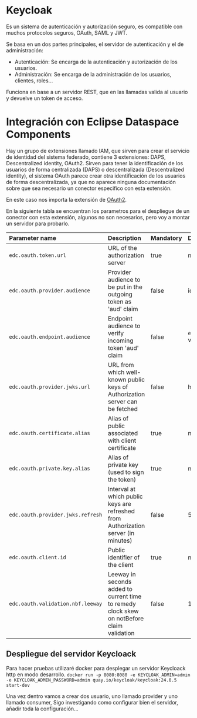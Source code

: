 # Keycloak

Es un sistema de autenticación y autorización seguro, es compatible con muchos protocolos seguros, OAuth, SAML y JWT.

Se basa en un dos partes principales, el servidor de autenticación y el de administración:
 - Autenticación: Se encarga de la autenticación y autorización de los usuarios.
 - Administración: Se encarga de la administración de los usuarios, clientes, roles...

Funciona en base a un servidor REST, que en las llamadas valida al usuario y devuelve un token de acceso.

# Integración con Eclipse Dataspace Components

Hay un grupo de extensiones llamado IAM, que sirven para crear el servicio de identidad del sistema federado, contiene 3 extensiones: DAPS, Descentralized identity, OAuth2. Sirven para tener la identificación de los usuarios de forma centralizada (DAPS) o descentralizada (Descentralized identity), el sistema OAuth parece crear otra identificación de los usuarios de forma descentralizada, ya que no aparece ninguna documentación sobre que sea necesario un conector especifico con esta extensión.

En este caso nos importa la extensión de [OAuth2](https://github.com/eclipse-edc/Connector/tree/564d6270bb32ea751e206461be8f2c1c01dfce24/extensions/common/iam/oauth2/oauth2-core).

En la siguiente tabla se encuentran los parametros para el despliegue de un conector con esta extensión, algunos no son necesarios, pero voy a montar un servidor para probarlo. 

| Parameter name                    | Description                                                                                | Mandatory | Default value                       |
|:----------------------------------|:-------------------------------------------------------------------------------------------|:----------|:------------------------------------|
| `edc.oauth.token.url`             | URL of the authorization server                                                            | true      | null                                |
| `edc.oauth.provider.audience`     | Provider audience to be put in the outgoing token as 'aud' claim                           | false     | id of the connector                 |
| `edc.oauth.endpoint.audience`     | Endpoint audience to verify incoming token 'aud' claim                                     | false     | `edc.oauth.provider.audience` value |
| `edc.oauth.provider.jwks.url`     | URL from which well-known public keys of Authorization server can be fetched               | false     | http://localhost/empty_jwks_url     | 
| `edc.oauth.certificate.alias`     | Alias of public associated with client certificate                                         | true      | null                                |
| `edc.oauth.private.key.alias`     | Alias of private key (used to sign the token)                                              | true      | null                                |
| `edc.oauth.provider.jwks.refresh` | Interval at which public keys are refreshed from Authorization server (in minutes)         | false     | 5                                   |
| `edc.oauth.client.id`             | Public identifier of the client                                                            | true      | null                                |
| `edc.oauth.validation.nbf.leeway` | Leeway in seconds added to current time to remedy clock skew on notBefore claim validation | false     | 10                                  |

## Despliegue del servidor Keycloack

Para hacer pruebas utilizaré docker para desplegar un servidor Keycloack http en modo desarrollo. ``docker run -p 8080:8080 -e KEYCLOAK_ADMIN=admin -e KEYCLOAK_ADMIN_PASSWORD=admin quay.io/keycloak/keycloak:24.0.5 start-dev``

Una vez dentro vamos a crear dos usuario, uno llamado provider y uno llamado consumer, Sigo investigando como configurar bien el servidor, añadir toda la configuración... 